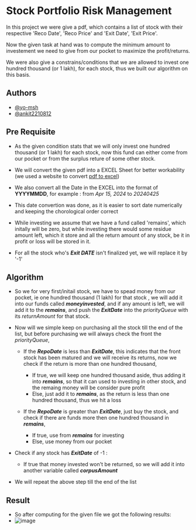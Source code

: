 
# Stock Portfolio Risk Management

In this project we were give a pdf, which contains a list of stock with their respective 'Reco Date', 'Reco Price' and 'Exit Date', 'Exit Price'.


Now the given task at hand was to compute the minimum amount to investement we need to give from our pocket to maximize the profit/returns.

We were also give a constrains/conditions that we are allowed to invest one hundred thousand (or 1 lakh), for each stock, thus we built our algorithm on this basis.
## Authors

- [@yo-msh](https://github.com/yo-msh)
- [@ankit2210812](https://github.com/ankit2210812)


## Pre Requisite
- As the given condition stats that we will only invest one hundred thousand (or 1 lakh) for each stock, now this fund can either come from our pocket or from the surplus reture of some other stock.

- We will convert the given pdf into a EXCEL Sheet for better workability (we used a website to convert [pdf to excel](https://www.ilovepdf.com/pdf_to_excel))




- We also convert all the Date in the EXCEL into the format of **YYYYMMDD**, for example : from *Apr 15, 2024* to *20240425*

- This date convertion was done, as it is easier to sort date numerically and keeping the chorological order correct

- While investing we assume that we have a fund called 'remains', which initally will be zero, but while investing there would some residue amount left, which it store and all the return amount of any stock, be it in profit or loss will be stored in it.

- For all the stock who's ***Exit DATE*** isn't finalized yet, we will replace it by '-1'

## Algorithm

- So we for very first/initail stock, we have to spead money from our pocket, ie one hundred thousand (1 lakh) for that stock , we will add it into our funds called ***moneyinvested***, and if any amount is left, we will add it to the ***remains***, and push the ***ExitDate*** into the *priorityQueue* with its *returnAmount* for that stock.

- Now will we simple keep on purchasing all the stock till the end of the list, but before purchasing we will always check the front the *priorityQueue*,

    - If the ***RepoDate*** is less than ***ExitDate***, this indicates that the front stock has been matured and we will receive its returns, now we check if the return is more than one hundred thousand, 
        - If true, we will keep one hundred thousand aside, thus adding it into ***remains***, so that it can used to investing in other stock, and the remaing money will be consider pure profit
        - Else, just add it to ***remains***, as the return is less than one hundred thousand, thus we hit a loss
    
    - If the ***RepoDate*** is greater than ***ExitDate***, just buy the stock, and check if there are funds more then one hundred thousand in ***remains***, 
        - If true, use from ***remains*** for investing
        - Else, use money from our pocket

- Check if any stock has ***ExitDate*** of -1 :
    - If true that money invested won't be returned, so we will add it into another variable called ***corpusAmount***

- We will repeat the above step till the end of the list

## Result
- So after computing for the given file we got the following results:
- ![image](https://github.com/yo-msh/stock-portfolio-risk-management/assets/119718165/336c1ba2-6832-4cc3-af0f-f04d80403f4f)


